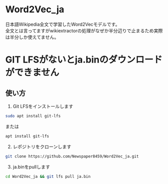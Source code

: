 # Word2Vec_ja
日本語Wikipedia全文で学習したWord2Vecモデルです。<br>
全文とは言ってますがwikiextractorの処理がなぜか半分辺りで止まるため実際は半分しか使えてません。<br>

# GIT LFSがないとja.binのダウンロードができません
## 使い方
1. Git LFSをインストールします
```bash
sudo apt install git-lfs
```
または
```bash
apt install git-lfs
```

2. レポジトリをクローンします
```bash
git clone https://github.com/Newspaper8459/Word2Vec_ja.git
```

3. ja.binをpullします
```bash
cd Word2Vec_ja && git lfs pull ja.bin
```

